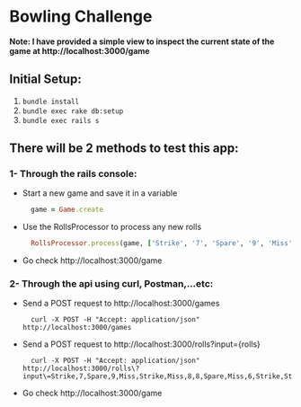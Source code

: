 # Bowling Challenge

**Note: I have provided a simple view to inspect the current state of the game at http://localhost:3000/game**


## Initial Setup:
1. `bundle install`
2. `bundle exec rake db:setup`
3. `bundle exec rails s`

## There will be 2 methods to test this app:

### 1- Through the rails console:

* Start a new game and save it in a variable
  ```ruby
    game = Game.create
  ```
* Use the RollsProcessor to process any new rolls
  ```ruby
    RollsProcessor.process(game, ['Strike', '7', 'Spare', '9', 'Miss', 'Strike', 'Miss', '8', '8', 'Spare', 'Miss', '6', 'Strike', 'Strike', 'Strike', '8', '1'])
  ```
* Go check http://localhost:3000/game

### 2- Through the api using curl, Postman,...etc:

* Send a POST request to http://localhost:3000/games
  ```curl
    curl -X POST -H "Accept: application/json" http://localhost:3000/games
  ```

* Send a POST request to http://localhost:3000/rolls?input={rolls}
  ```curl
    curl -X POST -H "Accept: application/json" http://localhost:3000/rolls\?input\=Strike,7,Spare,9,Miss,Strike,Miss,8,8,Spare,Miss,6,Strike,Strike,Strike,8,1
  ```

* Go check http://localhost:3000/game
